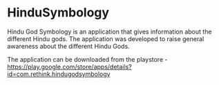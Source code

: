 HinduSymbology
==============

Hindu God Symbology is an application that gives information about the different Hindu gods.
The application was developed to raise general awareness about the different Hindu Gods. 

The application can be downloaded from the playstore - https://play.google.com/store/apps/details?id=com.rethink.hindugodsymbology
